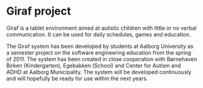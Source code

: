 # Giraf project

Giraf is a tablet environment aimed at autistic children with little or no verbal communication. It can be used for daily schedules, games and education.

The Giraf system has been developed by students at Aalborg University as a semester project on the software engineering education from the spring of 2011. The system has been created in close cooperation with Børnehaven Birken (Kindergarten), Egebakken (School) and Center for Autism and ADHD at Aalborg Municipality. The system will be developed continuously and will hopefully be ready for use within the next years.
